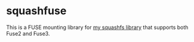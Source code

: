 # squashfuse

This is a FUSE mounting library for [my squashfs library](https://github.com/CalebQ42/squashfs) that supports both Fuse2 and Fuse3.
